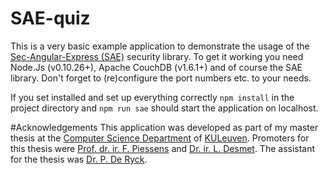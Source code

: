 # SAE-quiz
This is a very basic example application to demonstrate the usage of the [Sec-Angular-Express (SAE)](https://github.com/dietercastel/SAE) security library. To get it working you need Node.Js (v0.10.26+), Apache CouchDB (v1.6.1+) and of course the SAE library. Don't forget to (re)configure the port numbers etc. to your needs.

If you set installed and set up everything correctly `npm install` in the project directory and `npm run sae` should start the application on localhost.

#Acknowledgements
This application was developed as part of my master thesis at the [Computer Science Department](https://wms.cs.kuleuven.be/) of [KULeuven](http://www.kuleuven.be/kuleuven/). Promoters for this thesis were [Prof. dr. ir. F. Piessens](https://distrinet.cs.kuleuven.be/people/frank) and [Dr. ir. L. Desmet](https://distrinet.cs.kuleuven.be/people/lieven). The assistant for the thesis was [Dr. P. De Ryck](https://distrinet.cs.kuleuven.be/people/philippe).
